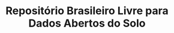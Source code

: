 ---
header:
  caption: ""
  image: ""
title: "Repositório Brasileiro Livre para Dados Abertos do Solo"
view: 4
---